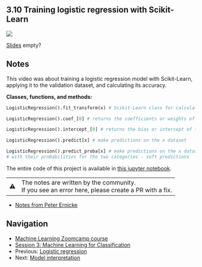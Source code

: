 
## 3.10 Training logistic regression with Scikit-Learn

<!-- markdownlint-disable MD033 -->
<!-- markdownlint-disable MD045 -->
<a href="https://www.youtube.com/watch?v=hae_jXe2fN0&list=PL3MmuxUbc_hIhxl5Ji8t4O6lPAOpHaCLR"><img src="images/thumbnail-3-10.jpg"></a>

[Slides](https://www.slideshare.net/AlexeyGrigorev/ml-zoomcamp-3-machine-learning-for-classification) empty?

## Notes

This video was about training a logistic regression model with Scikit-Learn, applying it to the validation dataset, and calculating its accuracy. 

**Classes, functions, and methods:** 

```python
LogisticRegression().fit_transform(x) # Scikit-Learn class for calculating the logistic regression model.

LogisticRegression().coef_[0] # returns the coefficients or weights of the LR model

LogisticRegression().intercept_[0] # returns the bias or intercept of the LR model

LogisticRegression().predict[x] # make predictions on the x dataset

LogisticRegression().predict_proba[x] # make predictions on the x dataset, and returns two columns
# with their probabilities for the two categories - soft predictions
```

The entire code of this project is available in [this jupyter notebook](https://github.com/alexeygrigorev/mlbookcamp-code/blob/master/chapter-03-churn-prediction/03-churn.ipynb).

<table>
   <tr>
      <td>⚠️</td>
      <td>
         The notes are written by the community. <br>
         If you see an error here, please create a PR with a fix.
      </td>
   </tr>
</table>

* [Notes from Peter Ernicke](https://knowmledge.com/2023/09/30/ml-zoomcamp-2023-machine-learning-for-classification-part-10/)

## Navigation

* [Machine Learning Zoomcamp course](../)
* [Session 3: Machine Learning for Classification](./)
* Previous: [Logistic regression](09-logistic-regression.md)
* Next: [Model interpretation](11-log-reg-interpretation.md)

